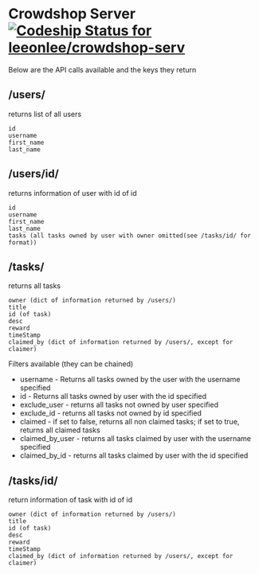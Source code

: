 Crowdshop Server [![Codeship Status for leeonlee/crowdshop-serv](https://www.codeship.io/projects/665e9fe0-9e9b-0131-49c8-6626d4860316/status?branch=master)](https://www.codeship.io/projects/18062)
================

Below are the API calls available and the keys they return

## /users/ ##
returns list of all users  

	id
	username
	first_name
	last_name

## /users/id/ ##
returns information of user with id of id

	id
	username
	first_name
	last_name
	tasks (all tasks owned by user with owner omitted(see /tasks/id/ for format))

## /tasks/ ##
returns all tasks

	owner (dict of information returned by /users/)
	title
	id (of task)
	desc
	reward
	timeStamp
	claimed_by (dict of information returned by /users/, except for claimer)

Filters available (they can be chained)
- username - Returns all tasks owned by the user with the username specified
- id - Returns all tasks owned by user with the id specified
- exclude_user - returns all tasks not owned by user specified
- exclude_id - returns all tasks not owned by id specified
- claimed - if set to false, returns all non claimed tasks; if set to true, returns all claimed tasks
- claimed_by_user - returns all tasks claimed by user with the username specified
- claimed_by_id - returns all tasks claimed by user with the id specified

## /tasks/id/ ##
return information of task with id of id

	owner (dict of information returned by /users/)
	title
	id (of task)
	desc
	reward
	timeStamp
	claimed_by (dict of information returned by /users/, except for claimer)

